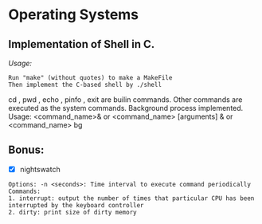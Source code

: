# Operating Systems

## Implementation of Shell in C.

*Usage:*
```
Run "make" (without quotes) to make a MakeFile
Then implement the C-based shell by ./shell
```

cd , pwd , echo , pinfo , exit are builin commands.
Other commands are executed as the system commands.
Background process implemented.
Usage: <command_name>& or <command_name> [arguments] & or <command_name> bg

## Bonus:
- [x] nightswatch
```Usage: nightswatch [options] <command>
Options: -n <seconds>: Time interval to execute command periodically
Commands:
1. interrupt: output the number of times that particular CPU has been interrupted by the keyboard controller
2. dirty: print size of dirty memory
```
